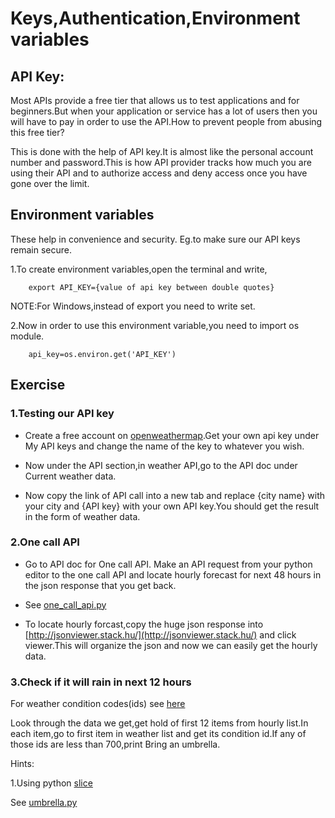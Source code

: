 # Keys,Authentication,Environment variables

## API Key:

Most APIs provide a free tier that allows us to test applications and for beginners.But when your application or service has a lot of users then you will have to pay in order to use the API.How to prevent people from abusing this free tier?

This is done with the help of API key.It is almost like the personal account number and password.This is how API provider tracks how much you are using their API and to authorize access and deny access once you have gone over the limit.

## Environment variables

These help in convenience and security.
Eg.to make sure our API keys remain secure. 

1.To create environment variables,open  the terminal and write,

        export API_KEY={value of api key between double quotes}

NOTE:For Windows,instead of export you need to write set.

2.Now in order to use this environment variable,you need to import os module.

        api_key=os.environ.get('API_KEY')


## Exercise

### 1.Testing our API key

* Create a free account on [openweathermap](https://home.openweathermap.org/users/sign_up).Get your own api key under My API keys and change the name of the key to whatever you wish.

* Now under the API section,in weather API,go to the API doc under Current weather data.

* Now copy the link of API call into a new tab and replace {city name} with your city and {API key} with your own API key.You should get the result in the form of weather data.

### 2.One call API

* Go to API doc for One call API.
Make an API request from your python editor to the one call API and locate hourly forecast for next 48 hours in the json response that you get back.

* See [one_call_api.py](https://github.com/priyanka-111-droid/100daysofcode/blob/main/Day035/one_call_api.py)

* To locate hourly forcast,copy the huge json response into [http://jsonviewer.stack.hu/](http://jsonviewer.stack.hu/) and click viewer.This will organize the json and now we can easily get the hourly data.

### 3.Check if it will rain in next 12 hours

For weather condition codes(ids) see [here](https://openweathermap.org/weather-conditions#Weather-Condition-Codes-2)

Look through the data we get,get hold of first 12 items from hourly list.In each item,go to first item in weather list and get its condition id.If any of those ids are less than 700,print Bring an umbrella.

Hints:

1.Using python [slice](https://stackoverflow.com/questions/509211/understanding-slice-notation)

See [umbrella.py](https://github.com/priyanka-111-droid/100daysofcode/blob/main/Day035/umbrella.py)



